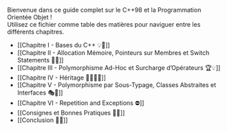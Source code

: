 Bienvenue dans ce guide complet sur le C++98 et la Programmation Orientée Objet !  
Utilisez ce fichier comme table des matières pour naviguer entre les différents chapitres.

- [[Chapitre I - Bases du C++ 💡🚀]]
- [[Chapitre II - Allocation Mémoire, Pointeurs sur Membres et Switch Statements 🧠🔧]]
- [[Chapitre III - Polymorphisme Ad-Hoc et Surcharge d’Opérateurs 🏆💡]]
- [[Chapitre IV - Héritage  👨‍👩‍👧‍👦]]
- [[Chapitre V - Polymorphisme par Sous-Typage, Classes Abstraites et Interfaces 🎭🔧]]
- [[Chapitre VI - Repetition and Exceptions ⛔]]
- [[Consignes et Bonnes Pratiques 📏✅]]
- [[Conclusion 🎉🌟]]
